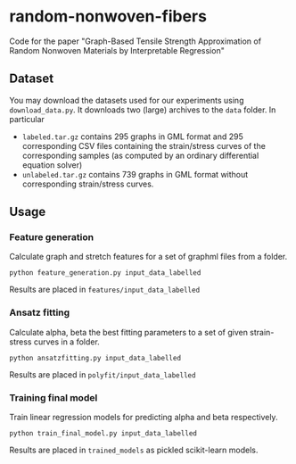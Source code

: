 # random-nonwoven-fibers
Code for the paper "Graph-Based Tensile Strength Approximation of Random Nonwoven Materials by Interpretable Regression"


## Dataset
You may download the datasets used for our experiments using ```download_data.py```. 
It downloads two (large) archives to the ```data``` folder.
In particular
- ```labeled.tar.gz``` contains 295 graphs in GML format and 295 corresponding CSV files containing the strain/stress curves of the corresponding samples (as computed by an ordinary differential equation solver) 
- ```unlabeled.tar.gz``` contains 739 graphs in GML format without corresponding strain/stress curves.

## Usage
### Feature generation
Calculate graph and stretch features for a set of graphml files from a folder.

```python feature_generation.py input_data_labelled```

Results are placed in ```features/input_data_labelled```

### Ansatz fitting
Calculate alpha, beta the best fitting parameters to a set of given strain-stress curves in a folder.

```python ansatzfitting.py input_data_labelled```

Results are placed in ```polyfit/input_data_labelled```

### Training final model
Train linear regression models for predicting alpha and beta respectively.

```python train_final_model.py input_data_labelled``` 

Results are placed in ```trained_models``` as pickled scikit-learn models.